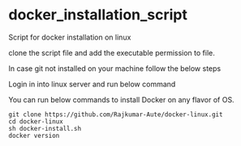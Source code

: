 # docker_installation_script
Script for docker installation on linux

clone the script file and add the executable permission to file.

In case git not installed on your machine follow the below steps

Login in into linux server and run below command


You can run below commands to install Docker on any flavor of OS.
```
git clone https://github.com/Rajkumar-Aute/docker-linux.git
cd docker-linux
sh docker-install.sh 
docker version